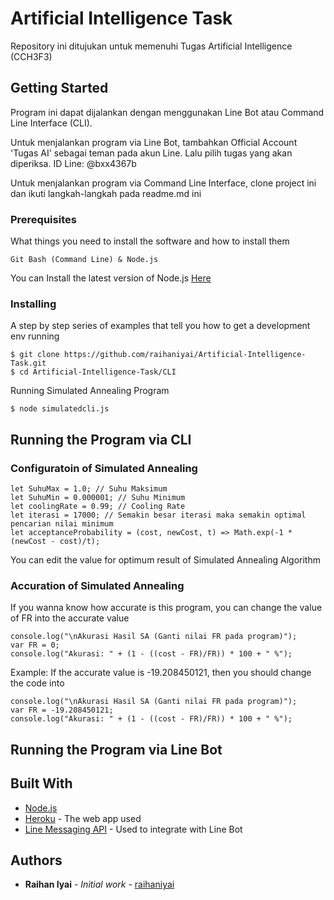 # Artificial Intelligence Task

Repository ini ditujukan untuk memenuhi Tugas Artificial Intelligence (CCH3F3)

## Getting Started

Program ini dapat dijalankan dengan menggunakan Line Bot atau Command Line Interface (CLI).

Untuk menjalankan program via Line Bot, tambahkan Official Account 'Tugas AI' sebagai teman pada akun Line. Lalu pilih tugas yang akan diperiksa.
ID Line: @bxx4367b

Untuk menjalankan program via Command Line Interface, clone project ini dan ikuti langkah-langkah pada readme.md ini

### Prerequisites

What things you need to install the software and how to install them

```
Git Bash (Command Line) & Node.js
```

You can Install the latest version of Node.js [Here](https://nodejs.org/en/download/)

### Installing

A step by step series of examples that tell you how to get a development env running

```
$ git clone https://github.com/raihaniyai/Artificial-Intelligence-Task.git
$ cd Artificial-Intelligence-Task/CLI
```

Running Simulated Annealing Program

```
$ node simulatedcli.js
```

## Running the Program via CLI

### Configuratoin of Simulated Annealing

```
let SuhuMax = 1.0; // Suhu Maksimum
let SuhuMin = 0.000001; // Suhu Minimum
let coolingRate = 0.99; // Cooling Rate
let iterasi = 17000; // Semakin besar iterasi maka semakin optimal pencarian nilai minimum
let acceptanceProbability = (cost, newCost, t) => Math.exp(-1 * (newCost - cost)/t);
```

You can edit the value for optimum result of Simulated Annealing Algorithm

### Accuration of Simulated Annealing

If you wanna know how accurate is this program, you can change the value of FR into the accurate value

```
console.log("\nAkurasi Hasil SA (Ganti nilai FR pada program)");
var FR = 0;
console.log("Akurasi: " + (1 - ((cost - FR)/FR)) * 100 + " %");
```

Example:
If  the accurate value is -19.208450121, then you should change the code into

```
console.log("\nAkurasi Hasil SA (Ganti nilai FR pada program)");
var FR = -19.208450121;
console.log("Akurasi: " + (1 - ((cost - FR)/FR)) * 100 + " %");
```

## Running the Program via Line Bot



## Built With

* [Node.js](https://nodejs.org/en/)
* [Heroku](https://heroku.com) - The web app used
* [Line Messaging API](https://developers.line.me/en/services/messaging-api/) - Used to integrate with Line Bot

## Authors

* **Raihan Iyai** - *Initial work* - [raihaniyai](https://github.com/raihaniyai)
